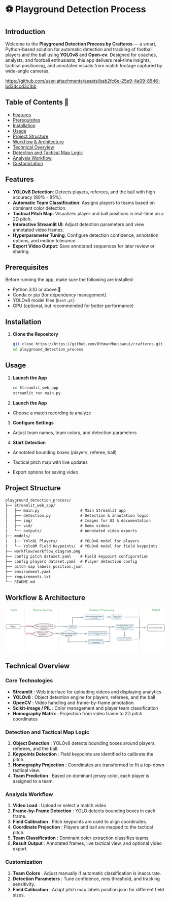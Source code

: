 # ⚽ Playground Detection Process

## Introduction

Welcome to the **Playground Detection Process by Crafteros** — a smart, Python-based solution for automatic detection and tracking of football players and the ball using **YOLOv8** and **Open-cv**. Designed for coaches, analysts, and football enthusiasts, this app delivers real-time insights, tactical positioning, and annotated visuals from match footage captured by wide-angle cameras.

https://github.com/user-attachments/assets/bab2fc6e-25e9-4a09-8546-bd3dccd3c1bb

## Table of Contents 📑

- [Features](#features)
- [Prerequisites](#prerequisites)
- [Installation](#installation)
- [Usage](#usage)
- [Project Structure](#project-structure)
- [Workflow & Architecture](#workflow-architecture)
- [Technical Overview](#technical-overview)
- [Detection and Tactical Map Logic](#detection-and-tactical-map-logic)
- [Analysis Workflow](#analysis-workflow)
- [Customization](#customization)

## Features

- **YOLOv8 Detection**: Detects players, referees, and the ball with high accuracy (80% - 85%).  
- **Automatic Team Classification**: Assigns players to teams based on dominant color detection.  
- **Tactical Pitch Map**: Visualizes player and ball positions in real-time on a 2D pitch.  
- **Interactive Streamlit UI**: Adjust detection parameters and view annotated video frames.  
- **Hyperparameter Tuning**: Configure detection confidence, annotation options, and motion tolerance.  
- **Export Video Output**: Save annotated sequences for later review or sharing.

## Prerequisites

Before running the app, make sure the following are installed:

- Python 3.10 or above 🐍  
- Conda or pip (for dependency management)  
- YOLOv8 model files (`best.pt`)  
- GPU (optional, but recommended for better performance)

## Installation

1. **Clone the Repository**
   ```bash
   git clone https://https://github.com/OthmanMoussaoui/crafteros.git
   cd playground_detection_process
   ```

## Usage

1. **Launch the App**
    ```bash
    cd Streamlit_web_app
    streamlit run main.py
    ```

2. **Launch the App**

- Choose a match recording to analyze

3. **Configure Settings**

- Adjust team names, team colors, and detection parameters

4. **Start Detection**

- Annotated bounding boxes (players, referee, ball)
  
- Tactical pitch map with live updates

- Export options for saving video

## Project Structure

```plaintext
playground_detection_process/
├── Streamlit_web_app/
│   ├── main.py                  # Main Streamlit app
│   ├── detection.py             # Detection & annotation logic
│   ├── img/                     # Images for UI & documentation
│   ├── vid/                     # Demo videos
│   └── outputs/                 # Annotated video exports
├── models/
│   ├── Yolo8L Players/          # YOLOv8 model for players
│   └── Yolo8M Field Keypoints/  # YOLOv8 model for field keypoints
├── workflow/workflow_diagram.png
├── config pitch dataset.yaml    # Field keypoint configuration
├── config players dataset.yaml  # Player detection config
├── pitch map labels position.json
├── environment.yaml
├── requirements.txt
└── README.md
```

## Workflow & Architecture

![Architecture and Workflow](workflow/workflow_diagram.png)

## Technical Overview

### Core Technologies

- **Streamlit** : Web interface for uploading videos and displaying analytics
- **YOLOv8** : Object detection engine for players, referees, and the ball
- **OpenCV** : Video handling and frame-by-frame annotation
- **Scikit-image / PIL** : Color management and player team classification
- **Homography Matrix** : Projection from video frame to 2D pitch coordinates

### Detection and Tactical Map Logic

1. **Object Detection** : YOLOv8 detects bounding boxes around players, referees, and the ball.
2. **Keypoints Detection** : Field keypoints are identified to calibrate the pitch.
3. **Homography Projection** : Coordinates are transformed to fit a top-down tactical view.
4. **Team Prediction** : Based on dominant jersey color, each player is assigned to a team.

### Analysis Workflow

1. **Video Load** : Upload or select a match video
2. **Frame-by-Frame Detection** : YOLO detects bounding boxes in each frame.
3. **Field Calibration** : Pitch keypoints are used to align coordinates.
4. **Coordinate Projection** : Players and ball are mapped to the tactical pitch.
5. **Team Classification** : Dominant color extraction classifies teams.
6. **Result Output** : Annotated frames, live tactical view, and optional video export.

### Customization

1. **Team Colors** : Adjust manually if automatic classification is inaccurate.
2. **Detection Parameters** : Tune confidence, nms threshold, and tracking sensitivity.
3. **Field Calibration** : Adapt pitch map labels position.json for different field sizes.


